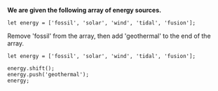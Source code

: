 **We are given the following array of energy sources.**

```
let energy = ['fossil', 'solar', 'wind', 'tidal', 'fusion'];
```

Remove 'fossil' from the array, then add 'geothermal' to the end of the array.

```
let energy = ['fossil', 'solar', 'wind', 'tidal', 'fusion'];

energy.shift();
energy.push('geothermal');
energy;
```
